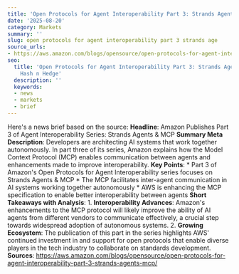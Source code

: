 ```yaml
---
title: 'Open Protocols for Agent Interoperability Part 3: Strands Agents & MCP'
date: '2025-08-20'
category: Markets
summary: ''
slug: open protocols for agent interoperability part 3 strands age
source_urls:
- https://aws.amazon.com/blogs/opensource/open-protocols-for-agent-interoperability-part-3-strands-agents-mcp/
seo:
  title: 'Open Protocols for Agent Interoperability Part 3: Strands Agents & MCP |
    Hash n Hedge'
  description: ''
  keywords:
  - news
  - markets
  - brief
---
```


Here's a news brief based on the source:  **Headline**: Amazon Publishes Part 3 of Agent Interoperability Series: Strands Agents & MCP  **Summary Meta Description**: Developers are architecting AI systems that work together autonomously. In part three of its series, Amazon explains how the Model Context Protocol (MCP) enables communication between agents and enhancements made to improve interoperability.  **Key Points**:  * Part 3 of Amazon's Open Protocols for Agent Interoperability series focuses on Strands Agents & MCP * The MCP facilitates inter-agent communication in AI systems working together autonomously * AWS is enhancing the MCP specification to enable better interoperability between agents  **Short Takeaways with Analysis**:   1. **Interoperability Advances**: Amazon's enhancements to the MCP protocol will likely improve the ability of AI agents from different vendors to communicate effectively, a crucial step towards widespread adoption of autonomous systems. 2. **Growing Ecosystem**: The publication of this part in the series highlights AWS' continued investment in and support for open protocols that enable diverse players in the tech industry to collaborate on standards development.  **Sources**: https://aws.amazon.com/blogs/opensource/open-protocols-for-agent-interoperability-part-3-strands-agents-mcp/ 
